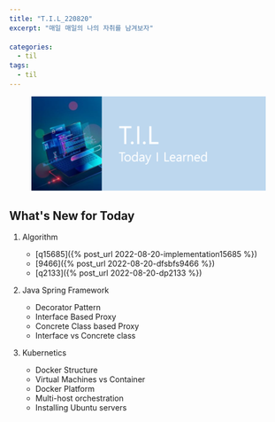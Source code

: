 ```yaml
---
title: "T.I.L_220820"
excerpt: "매일 매일의 나의 자취를 남겨보자"

categories:
  - til
tags:
  - til
---
```

<figure>
    <img src="/assets/images/til_image.png">
</figure>

## What's New for Today   
1. Algorithm
    - [q15685]({% post_url 2022-08-20-implementation15685 %})
    - [9466]({% post_url 2022-08-20-dfsbfs9466 %})
    - [q2133]({% post_url 2022-08-20-dp2133 %})

2. Java Spring Framework
    - Decorator Pattern
    - Interface Based Proxy
    - Concrete Class based Proxy
    - Interface vs Concrete class

3. Kubernetics
    - Docker Structure
    - Virtual Machines vs Container
    - Docker Platform
    - Multi-host orchestration
    - Installing Ubuntu servers





  




